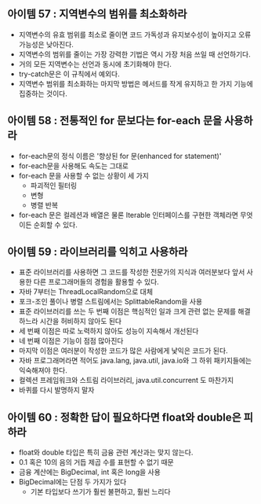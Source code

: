 ## 아이템 57 : 지역변수의 범위를 최소화하라
- 지역변수의 유효 범위를 최소로 줄이면 코드 가독성과 유지보수성이 높아지고 오류 가능성은 낮아진다.
- 지역변수의 범위를 줄이는 가장 강력한 기법은 역시 가장 처음 쓰일 때 선언하기다.
- 거의 모든 지역변수는 선언과 동시에 초기화해야 한다.
- try-catch문은 이 규칙에서 예외다.
- 지역변수 범위를 최소화하는 마지막 방법은 메서드를 작게 유지하고 한 가지 기능에 집중하는 것이다.

## 아이템 58 : 전통적인 for 문보다는 for-each 문을 사용하라
- for-each문의 정식 이름은 '향상된 for 문(enhanced for statement)'
- for-each문을 사용해도 속도는 그대로
- for-each 문을 사용할 수 없는 상황이 세 가지
	- 파괴적인 필터링
	- 변형
	- 병렬 반복
- for-each 문은 컬레션과 배열은 물론 Iterable 인터페이스를 구현한 객체라면 무엇이든 순회할 수 있다.

## 아이템 59 : 라이브러리를 익히고 사용하라
- 표준 라이브러리를 사용하면 그 코드를 작성한 전문가의 지식과 여러분보다 앞서 사용한 다른 프로그래머들의 경험을 활용할 수 있다.
- 자바 7부터는 ThreadLocalRandom으로 대체
- 포크-조인 풀이나 병렬 스트림에서는 SplittableRandom을 사용
- 표준 라이브러리를 쓰는 두 번째 이점은 핵심적인 일과 크게 관련 없는 문제를 해결하느라 시간을 허비하지 않아도 된다
- 세 번째 이점은 따로 노력하지 않아도 성능이 지속해서 개선된다
- 네 번째 이점은 기능이 점점 많아진다
- 마지막 이점은 여러분이 작성한 코드가 많은 사람에게 낯익은 코드가 된다.
- 자바 프로그래머라면 적어도 java.lang, java.util, java.io와 그 하위 패키지들에는 익숙해져야 한다.
- 컬렉션 프레임워크와 스트림 라이브러리, java.util.concurrent 도 마찬가지
- 바퀴를 다시 발명하지 말자

## 아이템 60 : 정확한 답이 필요하다면 float와 double은 피하라
- float와 double 타입은 특히 금융 관련 계산과는 맞지 않는다. 
- 0.1 혹은 10의 음의 거듭 제곱 수를 표현할 수 없기 때문
- 금융 계산에는 BigDecimal, int 혹은 long을 사용
- BigDecimal에는 단점 두 가지가 있다
	- 기본 타입보다 쓰기가 훨씬 불편하고, 훨씬 느리다